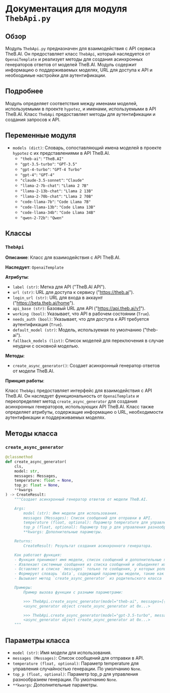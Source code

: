 # Документация для модуля `ThebApi.py`

## Обзор

Модуль `ThebApi.py` предназначен для взаимодействия с API сервиса TheB.AI. Он предоставляет класс `ThebApi`, который наследуется от `OpenaiTemplate` и реализует методы для создания асинхронных генераторов ответов от моделей TheB.AI. Модуль содержит информацию о поддерживаемых моделях, URL для доступа к API и необходимые настройки для аутентификации.

## Подробнее

Модуль определяет соответствия между именами моделей, используемыми в проекте `hypotez`, и именами, используемыми в API TheB.AI. Класс `ThebApi` предоставляет методы для аутентификации и создания запросов к API.

## Переменные модуля

- `models (dict)`: Словарь, сопоставляющий имена моделей в проекте `hypotez` с их представлениями в API TheB.AI.
    - `"theb-ai"`: `"TheB.AI"`
    - `"gpt-3.5-turbo"`: `"GPT-3.5"`
    - `"gpt-4-turbo"`: `"GPT-4 Turbo"`
    - `"gpt-4"`: `"GPT-4"`
    - `"claude-3.5-sonnet"`: `"Claude"`
    - `"llama-2-7b-chat"`: `"Llama 2 7B"`
    - `"llama-2-13b-chat"`: `"Llama 2 13B"`
    - `"llama-2-70b-chat"`: `"Llama 2 70B"`
    - `"code-llama-7b"`: `"Code Llama 7B"`
    - `"code-llama-13b"`: `"Code Llama 13B"`
    - `"code-llama-34b"`: `"Code Llama 34B"`
    - `"qwen-2-72b"`: `"Qwen"`

## Классы

### `ThebApi`

**Описание**: Класс для взаимодействия с API TheB.AI.

**Наследует**: `OpenaiTemplate`

**Атрибуты**:
- `label (str)`: Метка для API ("TheB.AI API").
- `url (str)`: URL для доступа к сервису ("https://theb.ai").
- `login_url (str)`: URL для входа в аккаунт ("https://beta.theb.ai/home").
- `api_base (str)`: Базовый URL для API ("https://api.theb.ai/v1").
- `working (bool)`: Указывает, что API в рабочем состоянии (`True`).
- `needs_auth (bool)`: Указывает, что для доступа к API требуется аутентификация (`True`).
- `default_model (str)`: Модель, используемая по умолчанию ("theb-ai").
- `fallback_models (list)`: Список моделей для переключения в случае неудачи с основной моделью.

**Методы**:
- `create_async_generator()`: Создает асинхронный генератор ответов от модели TheB.AI.

**Принцип работы**:

Класс `ThebApi` предоставляет интерфейс для взаимодействия с API TheB.AI. Он наследует функциональность от `OpenaiTemplate` и переопределяет метод `create_async_generator` для создания асинхронных генераторов, использующих API TheB.AI. Класс также определяет атрибуты, содержащие информацию о URL, необходимости аутентификации и поддерживаемых моделях.

## Методы класса

### `create_async_generator`

```python
@classmethod
def create_async_generator(
    cls,
    model: str,
    messages: Messages,
    temperature: float = None,
    top_p: float = None,
    **kwargs
) -> CreateResult:
    """Создает асинхронный генератор ответов от модели TheB.AI.

    Args:
        model (str): Имя модели для использования.
        messages (Messages): Список сообщений для отправки в API.
        temperature (float, optional): Параметр temperature для управления случайностью генерации. По умолчанию `None`.
        top_p (float, optional): Параметр top_p для управления разнообразием генерации. По умолчанию `None`.
        **kwargs: Дополнительные параметры.

    Returns:
        CreateResult: Результат создания асинхронного генератора.

    Как работает функция:
    - Функция принимает имя модели, список сообщений и дополнительные параметры.
    - Извлекает системные сообщения из списка сообщений и объединяет их в строку `system_message`.
    - Оставляет в списке `messages` только те сообщения, у которых роль не "system".
    - Формирует словарь `data`, содержащий параметры модели, такие как `system_prompt`, `temperature` и `top_p`.
    - Вызывает метод `create_async_generator` из родительского класса `OpenaiTemplate`, передавая ему имя модели, список сообщений и дополнительные данные.

    Примеры:
        Пример вызова функции с разными параметрами:

        >>> ThebApi.create_async_generator(model="theb-ai", messages=[{"role": "user", "content": "Hello"}])
        <async_generator object create_async_generator at 0x...>

        >>> ThebApi.create_async_generator(model="gpt-3.5-turbo", messages=[{"role": "user", "content": "Hello"}], temperature=0.7, top_p=0.9)
        <async_generator object create_async_generator at 0x...>
    """
```
## Параметры класса

- `model (str)`: Имя модели для использования.
- `messages (Messages)`: Список сообщений для отправки в API.
- `temperature (float, optional)`: Параметр temperature для управления случайностью генерации. По умолчанию `None`.
- `top_p (float, optional)`: Параметр top_p для управления разнообразием генерации. По умолчанию `None`.
- `**kwargs`: Дополнительные параметры.
